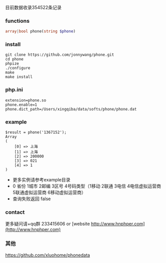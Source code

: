 
目前数据收录354522条记录

### functions
```php
array|bool phone(string $phone)
```

### install
```
git clone https://github.com/jonnywang/phone.git
cd phone
phpize
./configure
make
make install
```

### php.ini
```
extension=phone.so
phone.enable=1
phone.dict_path=/Users/xingqiba/data/softs/phone/phone.dat
```

### example
```
$result = phone('1367152');
Array
(
    [0] => 上海
    [1] => 上海
    [2] => 200000
    [3] => 021
    [4] => 1
)
```
 * 更多实例请参考example目录
 * 0 省份 1城市 2邮编 3区号 4号码类型（1移动 2联通 3电信 4电信虚拟运营商 5联通虚拟运营商 6移动虚拟运营商）
 * 查询失败返回 false

### contact
更多疑问请+qq群 233415606 or [website http://www.hnphper.com](http://www.hnphper.com)

### 其他
https://github.com/xluohome/phonedata
